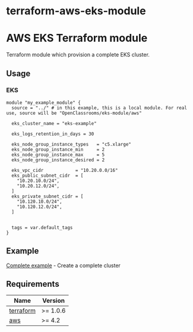 # terraform-aws-eks-module
# AWS EKS Terraform module

Terraform module which provision a complete EKS cluster.

## Usage

### EKS

```hcl
module "my_example_module" {
  source = "../" # in this example, this is a local module. For real use, source will be "OpenClassrooms/eks-module/aws"

  eks_cluster_name = "eks-example"

  eks_logs_retention_in_days = 30

  eks_node_group_instance_types   = "c5.xlarge"
  eks_node_group_instance_min     = 2
  eks_node_group_instance_max     = 5
  eks_node_group_instance_desired = 2

  eks_vpc_cidr            = "10.20.0.0/16"
  eks_public_subnet_cidr  = [
    "10.20.10.0/24",
    "10.20.12.0/24",
  ]
  eks_private_subnet_cidr = [
    "10.120.10.0/24",
    "10.120.12.0/24",
  ]


  tags = var.default_tags
}

```

## Example

[Complete example](https://github.com/OpenClassrooms/terraform-aws-eks-module/blob/master/example/main.tf) - Create a complete cluster


## Requirements

| Name | Version |
|------|---------|
| <a name="requirement_terraform"></a> [terraform](#requirement\_terraform) | >= 1.0.6 |
| <a name="requirement_aws"></a> [aws](#requirement\_aws) | >= 4.2 |
